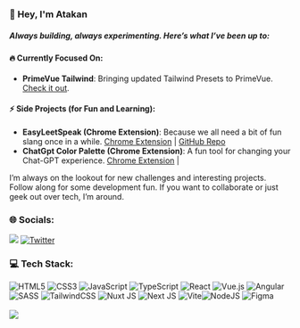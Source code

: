 ### 🚀 Hey, I'm Atakan

##### Always building, always experimenting. Here’s what I’ve been up to:

#### 🔥 Currently Focused On:
- **PrimeVue Tailwind**: Bringing updated Tailwind Presets to PrimeVue. [Check it out](https://github.com/primefaces/primevue-tailwind).

#### ⚡ Side Projects (for Fun and Learning):
- **EasyLeetSpeak (Chrome Extension)**: Because we all need a bit of fun slang once in a while. [Chrome Extension](https://chromewebstore.google.com/detail/easyleetspeak/ejeeckeijcimcpikccilhcpdjjbkadee?authuser=0&hl=en-GB) | [GitHub Repo](https://github.com/atakantepe/easyleetspeak)
- **ChatGpt Color Palette (Chrome Extension)**: A fun tool for changing your Chat-GPT experience. [Chrome Extension](https://chromewebstore.google.com/detail/chatgpt-color-palette/aciphlinjcaocamlhcmmebaeaepfijco?hl=en-GB&authuser=0) | 

I’m always on the lookout for new challenges and interesting projects. Follow along for some development fun. If you want to collaborate or just geek out over tech, I’m around.


### 🌐 Socials:
[![](https://img.shields.io/badge/LinkedIn-%230077B5.svg?logo=linkedin&logoColor=white)](https://linkedin.com/in/atakantepe) [![Twitter](https://img.shields.io/badge/X-black.svg?logo=X&logoColor=white)](https://x.com/atkntepe) 

### 💻 Tech Stack:
![HTML5](https://img.shields.io/badge/html5-%23E34F26.svg?style=for-the-badge&logo=html5&logoColor=white) ![CSS3](https://img.shields.io/badge/css3-%231572B6.svg?style=for-the-badge&logo=css3&logoColor=white) ![JavaScript](https://img.shields.io/badge/javascript-%23323330.svg?style=for-the-badge&logo=javascript&logoColor=%23F7DF1E) ![TypeScript](https://img.shields.io/badge/typescript-%23007ACC.svg?style=for-the-badge&logo=typescript&logoColor=white) ![React](https://img.shields.io/badge/react-%2320232a.svg?style=for-the-badge&logo=react&logoColor=%2361DAFB) ![Vue.js](https://img.shields.io/badge/vue.js-%2335495e.svg?style=for-the-badge&logo=vuedotjs&logoColor=%234FC08D) ![Angular](https://img.shields.io/badge/angular-%23DD0031.svg?style=for-the-badge&logo=angular&logoColor=white)  ![SASS](https://img.shields.io/badge/SASS-hotpink.svg?style=for-the-badge&logo=SASS&logoColor=white) ![TailwindCSS](https://img.shields.io/badge/tailwindcss-%2338B2AC.svg?style=for-the-badge&logo=tailwind-css&logoColor=white) ![Nuxt JS](https://img.shields.io/badge/Nuxt-002E3B?style=for-the-badge&logo=nuxt.js&logoColor=#00DC82) ![Next JS](https://img.shields.io/badge/Next-black?style=for-the-badge&logo=next.js&logoColor=white)  ![Vite](https://img.shields.io/badge/vite-%23646CFF.svg?style=for-the-badge&logo=vite&logoColor=white)![NodeJS](https://img.shields.io/badge/node.js-6DA55F?style=for-the-badge&logo=node.js&logoColor=white)   ![Figma](https://img.shields.io/badge/figma-%23F24E1E.svg?style=for-the-badge&logo=figma&logoColor=white)
<br/>
<br/>
 ![](https://github-readme-streak-stats.herokuapp.com/?user=atakantepe&theme=dark&hide_border=false)<br/> 

<!-- Proudly created with GPRM ( https://gprm.itsvg.in )
